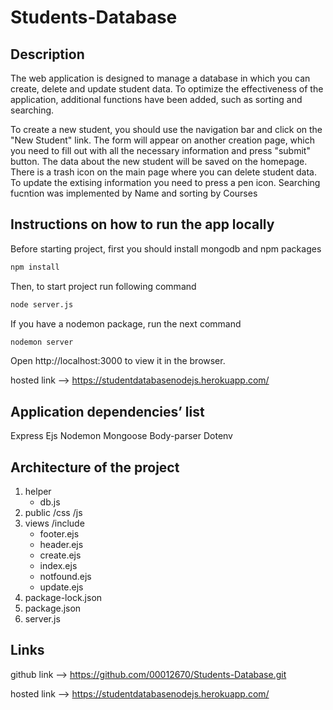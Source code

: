 # Students-Database


## Description

The web application is designed to manage a database in which you can create, delete and update student data. To optimize the effectiveness of the application, additional functions have been added, such as sorting and searching.

To create a new student, you should use the navigation bar and click on the "New Student" link. The form will appear on another creation page, which you need to fill out with all the necessary information and press "submit" button. The data about the new student will be saved on the homepage. 
There is a trash icon on the main page where you can delete student data. To update the extising information you need to press a pen icon. 
Searching fucntion was implemented by Name and sorting by Courses


## Instructions on how to run the app locally 

Before starting project, first you should install mongodb and npm packages

```bash
npm install
```

Then, to start project run following command 

```bash
node server.js
```
If you have a nodemon package, run the next command

```bash
nodemon server
```

Open http://localhost:3000 to view it in the browser.

hosted link --> 
https://studentdatabasenodejs.herokuapp.com/


## Application dependencies’ list

Express
Ejs
Nodemon
Mongoose
Body-parser
Dotenv


## Architecture of the project 

1. helper
    - db.js
2. public
    /css
    /js
3. views 
    /include
    - footer.ejs
    - header.ejs
    - create.ejs
    - index.ejs
    - notfound.ejs
    - update.ejs
4. package-lock.json
5. package.json
6. server.js


## Links

github link -->
https://github.com/00012670/Students-Database.git

hosted link -->
https://studentdatabasenodejs.herokuapp.com/
